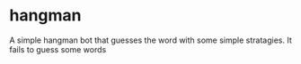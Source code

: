 # hangman

A simple hangman bot that guesses the word with some simple stratagies. It fails to guess some words
